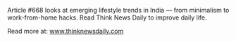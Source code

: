Article #668 looks at emerging lifestyle trends in India — from minimalism to work-from-home hacks. Read Think News Daily to improve daily life.

Read more at: www.thinknewsdaily.com